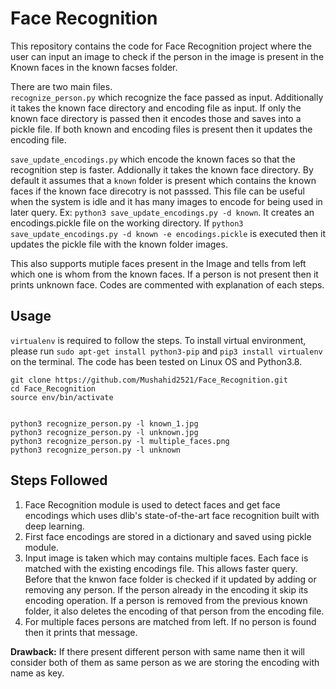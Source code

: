 # Face Recognition
This repository contains the code for Face Recognition project where the user can input an image to check if the person in the image is present in the Known faces in the known facses folder.    

There are two main files.  
`recognize_person.py` which recognize the face passed as input. Additionally it takes the known face directory and encoding file as input. If only the known face directory is passed then it encodes those and saves into a pickle file. If both known and encoding files is present then it updates the encoding file.  

`save_update_encodings.py` which encode the known faces so that the recognition step is faster. Addionally it takes the known face directory. By default it assumes that a `known` folder is present which contains the known faces if the known face direcotry is not passsed. This file can be useful when the system is idle and it has many images to encode for being used in later query.  Ex: `python3 save_update_encodings.py -d known`. It creates an encodings.pickle file on the working directory. If `python3 save_update_encodings.py -d known -e encodings.pickle` is executed then it updates the pickle file with the known folder images. 


This also supports mutiple faces present in the Image and tells from left which one is whom from the known faces. If a person is not present then it prints unknown face. Codes are commented with explanation of each steps. 

## Usage   
`virtualenv` is required to follow the steps. To install virtual environment, please run `sudo apt-get install python3-pip` and `pip3 install virtualenv` on the terminal. 
The code has been tested on Linux OS and Python3.8. 
```
git clone https://github.com/Mushahid2521/Face_Recognition.git
cd Face_Recognition
source env/bin/activate


python3 recognize_person.py -l known_1.jpg
python3 recognize_person.py -l unknown.jpg
python3 recognize_person.py -l multiple_faces.png
python3 recognize_person.py -l unknown
```

## Steps Followed
1. Face Recognition module is used to detect faces and get face encodings which uses dlib's state-of-the-art face recognition built with deep learning.
2. First face encodings are stored in a dictionary and saved using pickle module. 
3. Input image is taken which may contains multiple faces. Each face is matched with the existing encodings file. This allows faster query. Before that the knwon face folder is checked if it updated by adding or removing any person. If the person already in the encoding it skip its encoding operation. If a person is removed from the previous known folder, it also deletes the encoding of that person from the encoding file. 
4. For multiple faces persons are matched from left. If no person is found then it prints that message. 

**Drawback:** If there present different person with same name then it will consider both of them as same person as we are storing the encoding with name as key.  



